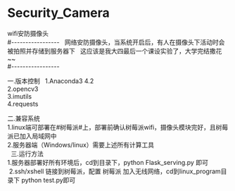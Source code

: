 # Security_Camera
wifi安防摄像头  
#-----------------  
网络安防摄像头，当系统开启后，有人在摄像头下活动时会被拍照并存储到服务器下  
这应该是我大四最后一个课设实验了，大学完结撒花~~  
#-----------------  

一.版本控制  
  1.Anaconda3 4.2  
  2.opencv3  
  3.imutils  
  4.requests  

二.兼容系统  
  1.linux端可部署在#树莓派#上，部署前确认树莓派wifi，摄像头模块完好，且树莓派已加入局域网中  
  2.服务器端（Windows/linux）需要上述所有计算工具  
  
三.运行方法  
  1.服务器部署好所有环境后，cd到目录下，python Flask_serving.py 即可  
  2.ssh/xshell 链接到树莓派，配置 树莓派 加入无线网络，cd到linux_program目录下 python test.py即可  
